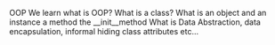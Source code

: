 OOP
We learn what is OOP?
What is a class?
What is an object and an instance
a method
the __init__method
What is Data Abstraction, data encapsulation, informal hiding
class attributes etc...